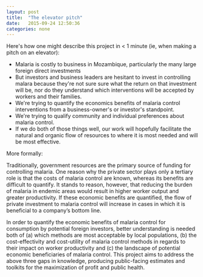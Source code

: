 ```yaml
---
layout: post
title:  "The elevator pitch"
date:   2015-09-24 12:50:36
categories: none
---
```


Here's how one might describe this project in < 1 minute (ie, when making a pitch on an elevator):

* Malaria is costly to business in Mozambique, particularly the many large foreign direct investments  
* But investors and business leaders are hesitant to invest in controlling malara because they're not sure sure what the return on that investment will be, nor do they understand which interventions will be accepted by workers and their families.
* We're trying to quantify the economics benefits of malaria control interventions from a business-owner's or investor's standpoint.
* We're trying to qualify community and individual preferences about malaria control.  
* If we do both of those things well, our work will hopefully facilitate the natural and organic flow of resources to where it is most needed and will be most effective.

More formally:

Traditionally, government resources are the primary source of funding for controlling malaria. One reason why the private sector plays only a tertiary role is that the costs of malaria control are known, whereas its benefits are difficult to quantify. It stands to reason, however, that reducing the burden of malaria in endemic areas would result in higher worker output and greater productivity. If these economic benefits are quantified, the flow of private investment to malaria control will increase in cases in which it is beneficial to a company’s bottom line.

In order to quantify the economic benefits of malaria control for consumption by potential foreign investors, better understanding is needed both of (a) which methods are most acceptable by local populations, (b) the cost-effectivity and cost-utility of malaria control methods in regards to their impact on worker productivity and (c) the landscape of potential economic beneficiaries of malaria control. This project aims to address the above three gaps in knowledge, producing public-facing estimates and toolkits for the maximization of profit and public health.